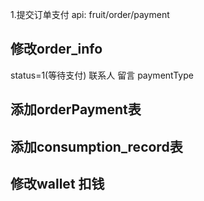 1.提交订单支付
api: fruit/order/payment
## 修改order_info
status=1(等待支付)
联系人
留言
paymentType

## 添加orderPayment表

## 添加consumption_record表

## 修改wallet 扣钱
